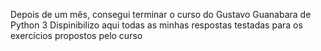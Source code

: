 Depois de um mês, consegui terminar o curso do Gustavo Guanabara de Python 3
Dispinibilizo aqui todas as minhas respostas testadas para os exercícios propostos pelo curso
